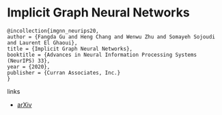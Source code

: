 # Implicit Graph Neural Networks

```
@incollection{imgnn_neurips20,
author = {Fangda Gu and Heng Chang and Wenwu Zhu and Somayeh Sojoudi and Laurent El Ghaoui},
title = {Implicit Graph Neural Networks},
booktitle = {Advances in Neural Information Processing Systems (NeurIPS) 33},
year = {2020},
publisher = {Curran Associates, Inc.}
}
```

links
- [arXiv](https://arxiv.org/abs/2009.06211)
